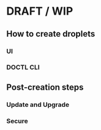 # DRAFT / WIP

## How to create droplets

### UI

### DOCTL CLI

## Post-creation steps

### Update and Upgrade

### Secure
